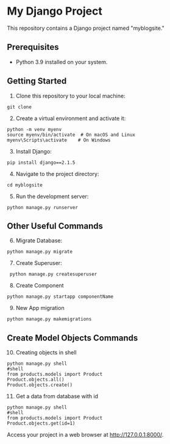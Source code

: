 # My Django Project

This repository contains a Django project named "myblogsite."

## Prerequisites

- Python 3.9 installed on your system.

## Getting Started

1. Clone this repository to your local machine:

```
git clone
```

2. Create a virtual environment and activate it:

```
python -m venv myenv
source myenv/bin/activate  # On macOS and Linux
myenv\Scripts\activate    # On Windows
```
3. Install Django:
```
pip install django==2.1.5
```
4. Navigate to the project directory:
```
cd myblogsite
```
5. Run the development server:
```
python manage.py runserver

```
## Other Useful Commands

6. Migrate Database:
```
python manage.py migrate

```
7. Create Superuser:
```
 python manage.py createsuperuser

```


8. Create Component
```
python manage.py startapp componentName

```

9. New App migration 
```
python manage.py makemigrations

```
## Create Model Objects Commands

10. Creating objects in shell
```
python manage.py shell 
#shell
from products.models import Product
Product.objects.all()
Product.objects.create()

```

11. Get a data from database with id 
```
python manage.py shell 
#shell
from products.models import Product
Product.objects.get(id=1)

```

Access your project in a web browser at http://127.0.0.1:8000/.



